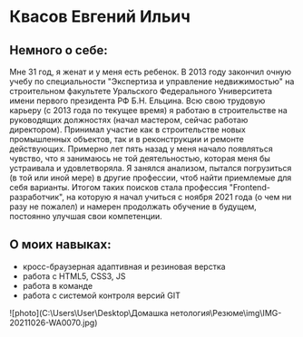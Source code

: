 # Квасов Евгений Ильич

## Немного о себе:

Мне 31 год, я женат и у меня есть ребенок.
В 2013 году закончил очную учебу по специальности "Экспертиза и управление недвижимостью" на строительном факультете Уральского Федерального Университета имени первого президента РФ Б.Н. Ельцина.
Всю свою трудовую карьеру (с 2013 года по текущее время) я работаю в строительстве на руководящих должностях (начал мастером, сейчас работаю директором).
Принимал участие как в строительстве новых промышленных объектов, так и в реконструкции и ремонте действующих.
Примерно лет пять назад у меня начало появляться чувство, что я занимаюсь не той деятельностью, которая меня бы устраивала и удовлетворяла. Я занялся анализом, пытался погрузиться (в той или иной мере) в другие профессии, чтоб найти приемлемые для себя варианты.
Итогом таких поисков стала профессия "Frontend-разработчик", на которую я начал учиться с ноября 2021 года (о чем ни разу не пожалел) и намерен продолжать обучение в будущем, постоянно улучшая свои компетенции.

## О моих навыках:

* кросс-браузерная адаптивная и резиновая верстка
* работа с HTML5, CSS3, JS
* работа в команде
* работа с системой контроля версий GIT

![photo](C:\Users\User\Desktop\Домашка нетология\Резюме\img\IMG-20211026-WA0070.jpg)
